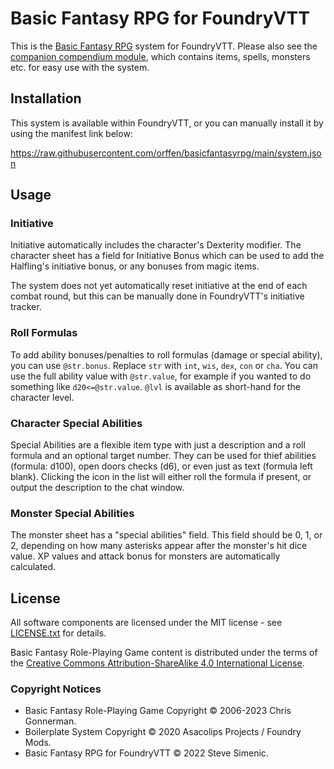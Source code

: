 # Basic Fantasy RPG for FoundryVTT

This is the [Basic Fantasy RPG](https://www.basicfantasy.org/) system for FoundryVTT. Please also see the [companion compendium module](https://github.com/Stew-rt/basicfantasyrpg-corerules-en), which contains items, spells, monsters etc. for easy use with the system.

## Installation

This system is available within FoundryVTT, or you can manually install it by using the manifest link below:

https://raw.githubusercontent.com/orffen/basicfantasyrpg/main/system.json

## Usage

### Initiative

Initiative automatically includes the character's Dexterity modifier. The character sheet has a field for Initiative Bonus which can be used to add the Halfling's initiative bonus, or any bonuses from magic items.

The system does not yet automatically reset initiative at the end of each combat round, but this can be manually done in FoundryVTT's initiative tracker.

### Roll Formulas

To add ability bonuses/penalties to roll formulas (damage or special ability), you can use `@str.bonus`. Replace `str` with `int`, `wis`, `dex`, `con` or `cha`. You can use the full ability value with `@str.value`, for example if you wanted to do something like `d20<=@str.value`. `@lvl` is available as short-hand for the character level.

### Character Special Abilities

Special Abilities are a flexible item type with just a description and a roll formula and an optional target number. They can be used for thief abilities (formula: d100), open doors checks (d6), or even just as text (formula left blank). Clicking the icon in the list will either roll the formula if present, or output the description to the chat window.

### Monster Special Abilities

The monster sheet has a "special abilities" field. This field should be 0, 1, or 2, depending on how many asterisks appear after the monster's hit dice value. XP values and attack bonus for monsters are automatically calculated.

## License

All software components are licensed under the MIT license - see [LICENSE.txt](https://raw.githubusercontent.com/orffen/basicfantasyrpg/main/LICENSE.txt) for details.

Basic Fantasy Role-Playing Game content is distributed under the terms of the [Creative Commons Attribution-ShareAlike 4.0 International License](https://creativecommons.org/licenses/by-sa/4.0/).

### Copyright Notices

- Basic Fantasy Role-Playing Game Copyright © 2006-2023 Chris Gonnerman.
- Boilerplate System Copyright © 2020 Asacolips Projects / Foundry Mods.
- Basic Fantasy RPG for FoundryVTT © 2022 Steve Simenic.
